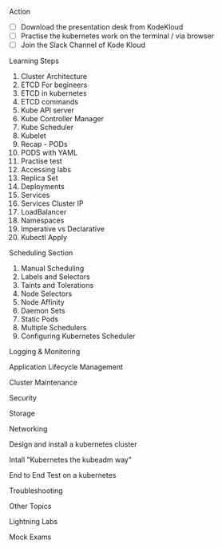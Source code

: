Action
- [ ] Download the presentation desk from KodeKloud
- [ ] Practise the kubernetes work on the terminal / via browser
- [ ] Join the Slack Channel of Kode Kloud

Learning Steps
1. Cluster Architecture
2. ETCD For begineers
3. ETCD in kubernetes
4. ETCD commands
5. Kube API server
6. Kube Controller Manager
7. Kube Scheduler
8. Kubelet
9. Recap - PODs
10. PODS with YAML
11. Practise test
12. Accessing labs
13. Replica Set
14. Deployments
15. Services
16. Services Cluster IP
17. LoadBalancer
18. Namespaces
19. Imperative vs Declarative
20. Kubectl Apply


Scheduling Section
1. Manual Scheduling
2. Labels and Selectors
3. Taints and Tolerations
4. Node Selectors
5. Node Affinity
6. Daemon Sets
7. Static Pods
8. Multiple Schedulers
9. Configuring Kubernetes Scheduler

Logging & Monitoring

Application Lifecycle Management

Cluster Maintenance

Security

Storage

Networking

Design and install a kubernetes cluster

Intall "Kubernetes the kubeadm way"

End to End Test on a kubernetes

Troubleshooting

Other Topics

Lightning Labs

Mock Exams





